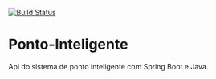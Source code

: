 [![Build Status](https://travis-ci.org/Franciscocsj/ponto-inteligente-api.svg?branch=master)](https://travis-ci.org/Franciscocsj/ponto-inteligente-api)
# Ponto-Inteligente
Api do sistema de ponto inteligente com Spring Boot e Java.
